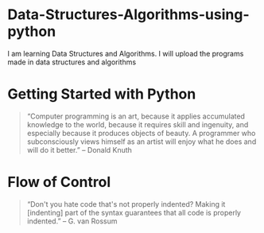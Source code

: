 # Data-Structures-Algorithms-using-python
I am learning Data Structures and Algorithms. I will upload the programs made in data structures and algorithms

# Getting Started with Python
> “Computer programming
is an art, because it applies
accumulated knowledge
to the world, because it
requires skill and ingenuity,
and especially because
it produces objects of
beauty. A programmer who
subconsciously views himself
as an artist will enjoy what he
does and will do it better.” – Donald Knuth

# Flow of Control
> “Don't you hate code that's not properly indented? Making it [indenting] part of the syntax guarantees that all code is properly indented.” – G. van Rossum


